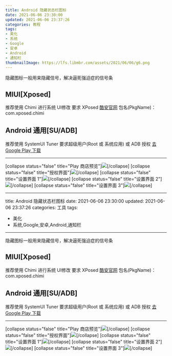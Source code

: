 ```yaml
---
title: Android 隐藏状态栏图标
date: 2021-06-06 23:30:00
updated: 2021-06-06 23:37:26
categories: 教程
tags:
- 美化
- 系统
- Google
- 安卓
- Android
- 通知栏
thumbnailImage: https://lfs.libmbr.com/assets/2021/06/06/g6.png
---
```

隐藏图标一般用来隐藏信号，解决逼死强迫症的信号条
<!-- more -->

## MIUI[Xposed]

推荐使用 Chimi 进行系统 UI修改
要求 XPosed
[酷安官网](https://www.coolapk.com/)
包名(PkgName)：com.xposed.chimi

## Android 通用[SU/ADB]

推荐使用 SystemUI Tuner
要求超级用户(Root 或 系统应用) 或 ADB 授权
[去 Google Play 下载](https://play.google.com/store/apps/details?id=com.zacharee1.systemuituner)

---

[collapse status="false" title="Play 商店预览"]![  ](https://lfs.libmbr.com/assets/2021/06/06/g1.jpg)[/collapse]
[collapse status="false" title="授权界面"]![  ](https://lfs.libmbr.com/assets/2021/06/06/g2.jpg)[/collapse]
[collapse status="false" title="设置界面 1"]![  ](https://lfs.libmbr.com/assets/2021/06/06/g3.jpg)[/collapse]
[collapse status="false" title="设置界面 2"]![  ](https://lfs.libmbr.com/assets/2021/06/06/g4.jpg)[/collapse]
[collapse status="false" title="设置界面 3"]![  ](https://lfs.libmbr.com/assets/2021/06/06/g5.jpg)[/collapse]

---
title: Android 隐藏状态栏图标
date: 2021-06-06 23:30:00
updated: 2021-06-06 23:37:26
categories: 工具
tags:
- 美化
- 系统,Google,安卓,Android,通知栏
---
隐藏图标一般用来隐藏信号，解决逼死强迫症的信号条

## MIUI[Xposed]

推荐使用 Chimi 进行系统 UI修改
要求 XPosed
[酷安官网](https://www.coolapk.com/)
包名(PkgName)：com.xposed.chimi

## Android 通用[SU/ADB]

推荐使用 SystemUI Tuner
要求超级用户(Root 或 系统应用) 或 ADB 授权
[去 Google Play 下载](https://play.google.com/store/apps/details?id=com.zacharee1.systemuituner)

---

[collapse status="false" title="Play 商店预览"]![  ](https://lfs.libmbr.com/assets/2021/06/06/g1.jpg)[/collapse]
[collapse status="false" title="授权界面"]![  ](https://lfs.libmbr.com/assets/2021/06/06/g2.jpg)[/collapse]
[collapse status="false" title="设置界面 1"]![  ](https://lfs.libmbr.com/assets/2021/06/06/g3.jpg)[/collapse]
[collapse status="false" title="设置界面 2"]![  ](https://lfs.libmbr.com/assets/2021/06/06/g4.jpg)[/collapse]
[collapse status="false" title="设置界面 3"]![  ](https://lfs.libmbr.com/assets/2021/06/06/g5.jpg)[/collapse]
